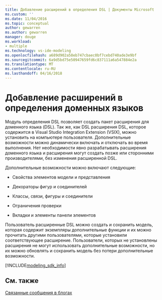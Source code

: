```yaml
---
title: Добавление расширений в определения DSL | Документы Microsoft
ms.custom: ''
ms.date: 11/04/2016
ms.topic: conceptual
author: gewarren
ms.author: gewarren
manager: douge
ms.workload:
- multiple
ms.technology: vs-ide-modeling
ms.openlocfilehash: a689d902a58eb747cbaec0bf7cebd740ade3e9bf
ms.sourcegitcommit: 6a9d5bd75e50947659fd6c837111a6a547884e2a
ms.translationtype: MT
ms.contentlocale: ru-RU
ms.lasthandoff: 04/16/2018
---
```

# <a name="adding-extensions-to-dsl-definitions"></a>Добавление расширений в определения доменных языков
Модуль определения DSL позволяет создать пакет расширения для доменного языка (DSL). Так же, как DSL расширения DSL, которое содержится в Visual Studio Integration Extension (VSIX), можно установить на компьютере пользователя. Дополнительные возможности можно динамически включать и отключать во время выполнения. Нет необходимости явно разрабатывать расширения доменного языка и расширения могут создать позже или сторонними производителями, без изменения расширенной DSL.  
  
 Дополнительные возможности можно включают следующие:  
  
-   Свойства элементов модели и представления  
  
-   Декораторы фигур и соединителей  
  
-   Классы, связи, фигуры и соединители  
  
-   Ограничения проверки  
  
-   Вкладки и элементы панели элементов  
  
 Пользователь расширенные DSL можно создать и сохранить модель, которая содержит экземпляры дополнительные функции и их можно прочитать другими пользователями, которые установили соответствующее расширение. Пользователи, которых не установлены расширения не могут использовать дополнительные возможности, но их можно обновлять и сохранить модель без потери дополнительные возможности.  

[!INCLUDE[modeling_sdk_info](includes/modeling_sdk_info.md)]

## <a name="see-also"></a>См. также  
 [Связанные сообщения в блогах](https://blogs.msdn.microsoft.com/visualstudioalm/tag/code-index/)
